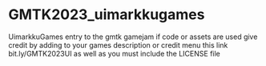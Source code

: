 # GMTK2023_uimarkkugames
UimarkkuGames entry to the gmtk gamejam 
if code or assets are used give credit by adding to your games description or credit menu this link bit.ly/GMTK2023UI as well as you must include the LICENSE file 
